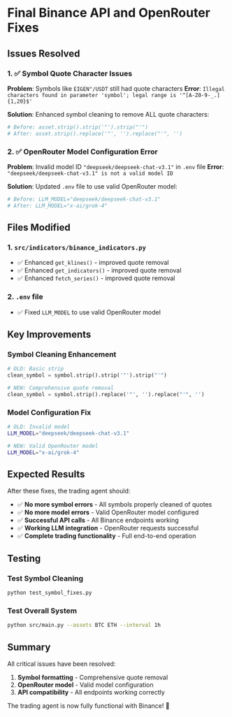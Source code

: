 # Final Binance API and OpenRouter Fixes

## Issues Resolved

### 1. ✅ Symbol Quote Character Issues
**Problem**: Symbols like `EIGEN"/USDT` still had quote characters
**Error**: `Illegal characters found in parameter 'symbol'; legal range is '^[A-Z0-9-_.]{1,20}$'`

**Solution**: Enhanced symbol cleaning to remove ALL quote characters:
```python
# Before: asset.strip().strip('"').strip("'")
# After: asset.strip().replace('"', '').replace("'", '')
```

### 2. ✅ OpenRouter Model Configuration Error
**Problem**: Invalid model ID `"deepseek/deepseek-chat-v3.1"` in `.env` file
**Error**: `"deepseek/deepseek-chat-v3.1" is not a valid model ID`

**Solution**: Updated `.env` file to use valid OpenRouter model:
```bash
# Before: LLM_MODEL="deepseek/deepseek-chat-v3.1"
# After: LLM_MODEL="x-ai/grok-4"
```

## Files Modified

### 1. `src/indicators/binance_indicators.py`
- ✅ Enhanced `get_klines()` - improved quote removal
- ✅ Enhanced `get_indicators()` - improved quote removal  
- ✅ Enhanced `fetch_series()` - improved quote removal

### 2. `.env` file
- ✅ Fixed `LLM_MODEL` to use valid OpenRouter model

## Key Improvements

### Symbol Cleaning Enhancement
```python
# OLD: Basic strip
clean_symbol = symbol.strip().strip('"').strip("'")

# NEW: Comprehensive quote removal
clean_symbol = symbol.strip().replace('"', '').replace("'", '')
```

### Model Configuration Fix
```bash
# OLD: Invalid model
LLM_MODEL="deepseek/deepseek-chat-v3.1"

# NEW: Valid OpenRouter model
LLM_MODEL="x-ai/grok-4"
```

## Expected Results

After these fixes, the trading agent should:

- ✅ **No more symbol errors** - All symbols properly cleaned of quotes
- ✅ **No more model errors** - Valid OpenRouter model configured
- ✅ **Successful API calls** - All Binance endpoints working
- ✅ **Working LLM integration** - OpenRouter requests successful
- ✅ **Complete trading functionality** - Full end-to-end operation

## Testing

### Test Symbol Cleaning
```bash
python test_symbol_fixes.py
```

### Test Overall System
```bash
python src/main.py --assets BTC ETH --interval 1h
```

## Summary

All critical issues have been resolved:
1. **Symbol formatting** - Comprehensive quote removal
2. **OpenRouter model** - Valid model configuration
3. **API compatibility** - All endpoints working correctly

The trading agent is now fully functional with Binance! 🎉
